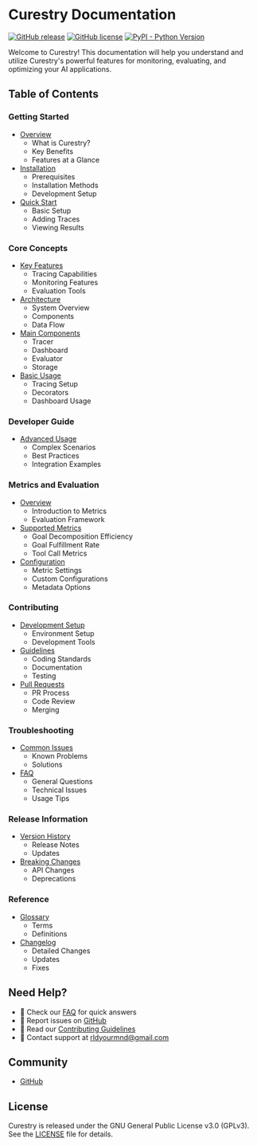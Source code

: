 # Curestry Documentation

[![GitHub release](https://img.shields.io/github/v/release/rldyourmnd/curestry)](https://github.com/rldyourmnd/curestry/releases)
[![GitHub license](https://img.shields.io/github/license/rldyourmnd/curestry)](https://github.com/rldyourmnd/curestry/blob/main/LICENSE)
[![PyPI - Python Version](https://img.shields.io/pypi/pyversions/curestry)](https://pypi.org/project/curestry/)

Welcome to Curestry! This documentation will help you understand and utilize Curestry's powerful features for monitoring, evaluating, and optimizing your AI applications.

## Table of Contents

### Getting Started
- [Overview](getting-started/overview.md)
  - What is Curestry?
  - Key Benefits
  - Features at a Glance
- [Installation](getting-started/installation.md)
  - Prerequisites
  - Installation Methods
  - Development Setup
- [Quick Start](getting-started/quick-start.md)
  - Basic Setup
  - Adding Traces
  - Viewing Results

### Core Concepts
- [Key Features](core-concepts/key-features.md)
  - Tracing Capabilities
  - Monitoring Features
  - Evaluation Tools
- [Architecture](core-concepts/architecture.md)
  - System Overview
  - Components
  - Data Flow
- [Main Components](core-concepts/components.md)
  - Tracer
  - Dashboard
  - Evaluator
  - Storage
- [Basic Usage](core-concepts/basic-usage.md)
  - Tracing Setup
  - Decorators
  - Dashboard Usage

### Developer Guide
- [Advanced Usage](developer-guide/advanced-usage.md)
  - Complex Scenarios
  - Best Practices
  - Integration Examples

### Metrics and Evaluation
- [Overview](metrics/overview.md)
  - Introduction to Metrics
  - Evaluation Framework
- [Supported Metrics](metrics/supported-metrics.md)
  - Goal Decomposition Efficiency
  - Goal Fulfillment Rate
  - Tool Call Metrics
- [Configuration](metrics/configuration.md)
  - Metric Settings
  - Custom Configurations
  - Metadata Options

### Contributing
- [Development Setup](contributing/setup.md)
  - Environment Setup
  - Development Tools
- [Guidelines](contributing/guidelines.md)
  - Coding Standards
  - Documentation
  - Testing
- [Pull Requests](contributing/pull-requests.md)
  - PR Process
  - Code Review
  - Merging

### Troubleshooting
- [Common Issues](troubleshooting/common-issues.md)
  - Known Problems
  - Solutions
- [FAQ](troubleshooting/faq.md)
  - General Questions
  - Technical Issues
  - Usage Tips

### Release Information
- [Version History](releases/version-history.md)
  - Release Notes
  - Updates
- [Breaking Changes](releases/breaking-changes.md)
  - API Changes
  - Deprecations

### Reference
- [Glossary](reference/glossary.md)
  - Terms
  - Definitions
- [Changelog](reference/changelog.md)
  - Detailed Changes
  - Updates
  - Fixes

## Need Help?

- 📘 Check our [FAQ](troubleshooting/faq.md) for quick answers
- 🐛 Report issues on [GitHub](https://github.com/rldyourmnd/curestry/issues)
- 🤝 Read our [Contributing Guidelines](contributing/guidelines.md)
- 📧 Contact support at <rldyourmnd@gmail.com>

## Community

- [GitHub](https://github.com/rldyourmnd/curestry)

## License

Curestry is released under the GNU General Public License v3.0 (GPLv3). See the [LICENSE](https://github.com/rldyourmnd/curestry/blob/main/LICENSE) file for details.